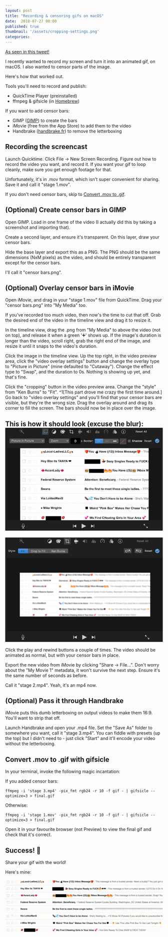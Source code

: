 ```yaml
---
layout: post
title: "Recording & censoring gifs on macOS"
date:  2018-07-27 00:00
published: true
thumbnail: '/assets/cropping-settings.png'
categories:
---
```


[As seen in this tweet!](https://twitter.com/dal_geek/status/1017955832883916800)

I recently wanted to record my screen and turn it into an animated gif, on macOS. I also wanted to censor parts of the image.

Here's how that worked out.

Tools you'll need to record and publish:
- QuickTime Player (preinstalled)
- ffmpeg & gifsicle (in [Homebrew](https://brew.sh))

If you want to add censor bars:
- GIMP ([GIMP](https://gimp.org)) to create the bars
- iMovie (free from the App Store) to add them to the video
- Handbrake ([handbrake.fr](https://handbrake.fr)) to remove the letterboxing

## Recording the screencast

Launch Quicktime. Click File -> New Screen Recording. Figure out how to record the video you want, and record it. If you want your gif to loop cleanly, make sure you get enough footage for that.

Unfortunately, it's in .mov format, which isn't super convenient for sharing. Save it and call it "stage 1.mov".

If you don't need censor bars, skip to [Convert .mov to .gif](#convert-mov-to-gif-with-gifsicle).

## (Optional) Create censor bars in GIMP

Open GIMP. Load in one frame of the video (I actually did this by taking a screenshot and importing that).

Create a second layer, and ensure it's transparent. On this layer, draw your censor bars.

Hide the base layer and export this as a PNG. The PNG should be the same dimensions (NxM pixels) as the video, and should be entirely transparent except for the censor bars.

I'll call it "censor bars.png".

## (Optional) Overlay censor bars in iMovie

Open iMovie, and drag in your "stage 1.mov" file from QuickTime. Drag your "censor bars.png" into "My Media" too.

If you've recorded too much video, then now's the time to cut that off. Grab the desired end of the video in the timeline view and drag it to resize it.

In the timeline view, drag the .png from "My Media" to above the video (not on top), and release it when a green '➕' shows up. If the image's duration is longer than the video, scroll right, grab the right end of the image, and resize it until it snaps to the video's duration.

Click the image in the timeline view. Up the top right, in the video preview area, click the "video overlay settings" button and change the overlay type to "Picture in Picture" (mine defaulted to "Cutaway"). Change the effect type to "Swap", and the duration to 0s. Nothing is showing up yet, and that's fine.

Click the "cropping" button in the video preview area. Change the "style" from "Ken Burns" to "Fit". ^1[This part drove me crazy the first time around.] Go back to "video overlay settings" and you'll find that your censor bars are visible, but they're the wrong size. Drag the overlay around and drag its corner to fill the screen. The bars should now be in place over the image.

This is how it should look (excuse the blur):
![Screenshot of video overlay settings](/assets/picture_in_picture_settings.png)
--------
![Screenshot of cropping settings](/assets/cropping_settings.png)

Click the play and rewind buttons a couple of times. The video should be animated as normal, but with your censor bars in place.

Export the new video from iMovie by clicking "Share -> File...". Don't worry about the "My Movie 1" metadata, it won't survive the next step. Ensure it's the same number of seconds as before.

Call it "stage 2.mp4". Yeah, it's an mp4 now.


## (Optional) Pass it through Handbrake

iMovie puts this dumb letterboxing on output videos to make them 16:9. You'll want to strip that off.

Launch Handbrake and open your .mp4 file. Set the "Save As" folder to somewhere you want, call it "stage 3.mp4". You can fiddle with presets (up the top) but I didn't need to - just click "Start" and it'll encode your video without the letterboxing.


## Convert .mov to .gif with gifsicle

In your terminal, invoke the following magic incantation:

If you added censor bars:
```
ffmpeg -i 'stage 3.mp4' -pix_fmt rgb24 -r 10 -f gif - | gifsicle --optimize=3 > final.gif
```
Otherwise:
```
ffmpeg -i 'stage 1.mov' -pix_fmt rgb24 -r 10 -f gif - | gifsicle --optimize=3 > final.gif
```

Open it in your favourite browser (not Preview) to view the final gif and check that it's correct.

## Success! 🎉

Share your gif with the world!

Here's mine:

![An animated gif recorded from my screen.](/assets/animated_spam.gif)
